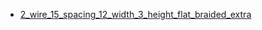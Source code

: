 * [2_wire_15_spacing_12_width_3_height_flat_braided_extra](2_wire_15_spacing_12_width_3_height_flat_braided_extra)
